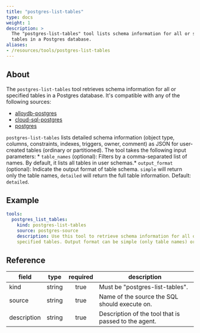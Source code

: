 ```yaml
---
title: "postgres-list-tables"
type: docs
weight: 1
description: >
  The "postgres-list-tables" tool lists schema information for all or specified
  tables in a Postgres database.
aliases:
- /resources/tools/postgres-list-tables
---
```


## About

The `postgres-list-tables` tool retrieves schema information for all or
specified tables in a Postgres database. It's compatible with any of the
following sources:

- [alloydb-postgres](../../sources/alloydb-pg.md)
- [cloud-sql-postgres](../../sources/cloud-sql-pg.md)
- [postgres](../../sources/postgres.md)

`postgres-list-tables` lists detailed schema information (object type, columns,
constraints, indexes, triggers, owner, comment) as JSON for user-created tables
(ordinary or partitioned). The tool takes the following input parameters: *
 `table_names` (optional): Filters by a comma-separated list of names. By
 default, it lists all tables in user schemas.* `output_format` (optional):
 Indicate the output format of table schema. `simple` will return only the
 table names, `detailed` will return the full table information. Default:
 `detailed`.

## Example

```yaml
tools:
  postgres_list_tables:
    kind: postgres-list-tables
    source: postgres-source
    description: Use this tool to retrieve schema information for all or
    specified tables. Output format can be simple (only table names) or detailed.
```

## Reference

| **field**   | **type** | **required** | **description**                                      |
|-------------|:--------:|:------------:|------------------------------------------------------|
| kind        |  string  |     true     | Must be "postgres-list-tables".                      |
| source      |  string  |     true     | Name of the source the SQL should execute on.        |
| description |  string  |     true     | Description of the tool that is passed to the agent. |

